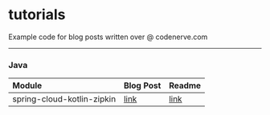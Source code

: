 # tutorials

Example code for blog posts written over @ codenerve.com

---


### Java

| Module | Blog Post | Readme |
|:-------|:----------|:-------|
| spring-cloud-kotlin-zipkin | [link](https://codenerve.com) | [link](kotlin/spring-cloud-zipkin/readme.md) |
